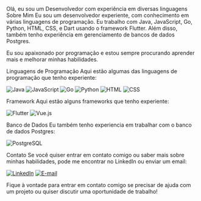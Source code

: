 Olá, eu sou um Desenvolvedor com experiência em diversas linguagens
Sobre Mim
Eu sou um desenvolvedor experiente, com conhecimento em várias linguagens de programação. Eu trabalho com Java, JavaScript, Go, Python, HTML, CSS, e Dart usando o framework Flutter. Além disso, também tenho experiência em gerenciamento de bancos de dados Postgres.

Eu sou apaixonado por programação e estou sempre procurando aprender mais e melhorar minhas habilidades.

Linguagens de Programação
Aqui estão algumas das linguagens de programação que tenho experiente:

![Java](https://img.shields.io/badge/Java-007396?style=for-the-badge&logo=java&logoColor=white)
![JavaScript](https://img.shields.io/badge/JavaScript-F7DF1E?style=for-the-badge&logo=javascript&logoColor=black)
![Go](https://img.shields.io/badge/Go-00ADD8?style=for-the-badge&logo=go&logoColor=white)
![Python](https://img.shields.io/badge/Python-3776AB?style=for-the-badge&logo=python&logoColor=white)
![HTML](https://img.shields.io/badge/HTML-E34F26?style=for-the-badge&logo=html5&logoColor=white)
![CSS](https://img.shields.io/badge/CSS-1572B6?style=for-the-badge&logo=css3&logoColor=white)

Framework
Aqui estão alguns frameworks que tenho experiente:

![Flutter](https://img.shields.io/badge/Flutter-02569B?style=for-the-badge&logo=flutter&logoColor=white)
![Vue.js](https://img.shields.io/badge/Vue.js-4FC08D?style=for-the-badge&logo=vue-dot-js&logoColor=white)

Banco de Dados
Eu também tenho experiencia em trabalhar com o banco de dados Postgres:

![PostgreSQL](https://img.shields.io/badge/PostgreSQL-336791?style=for-the-badge&logo=postgresql&logoColor=white)


Contato
Se você quiser entrar em contato comigo ou saber mais sobre minhas habilidades, pode me encontrar no LinkedIn ou enviar um email:

[![LinkedIn](https://img.shields.io/badge/LinkedIn-0077B5?style=for-the-badge&logo=linkedin&logoColor=white)](https://www.linkedin.com/in/lucasmacedoviana/)
[![E-mail](https://img.shields.io/badge/Email-D14836?style=for-the-badge&logo=gmail&logoColor=white)](mailto:lucasmacedo9@hotmail.com)


Fique à vontade para entrar em contato comigo se precisar de ajuda com um projeto ou quiser discutir uma oportunidade de trabalho!
